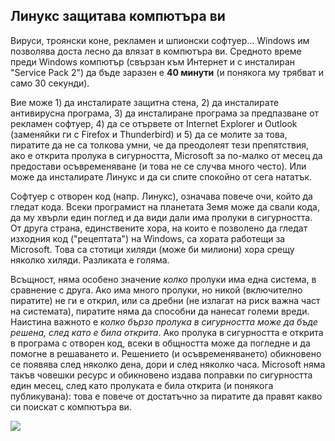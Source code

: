 

<div id="corps">

<h2>Линукс защитава компютъра ви</h2>
Вируси, троянски коне, рекламен и шпионски софтуер... Windows им позволява доста лесно да влязат в компютъра ви. Средното време преди Windows компютър (свързан към Интернет и с инсталиран "Service Pack 2") да бъде заразен е <b>40 минути</b> (и понякога му трябват и само 30 секунди).

Вие може 1) да инсталирате защитна стена, 2) да инсталирате антивирусна програма, 3) да инсталиране програма за предпазване от рекламен софтуер, 4) да се отървете от Internet Explorer и Outlook (заменяйки ги с Firefox и Thunderbird) и 5) да се молите за това, пиратите да не са толкова умни, че да преодолеят тези препятствия, ако е открита пролука в сигурността, Microsoft за по-малко от месец да предостави осъвременяване (и това не се случва много често). Или може да инсталирате Линукс и да си спите спокойно от сега нататък.

Софтуер с отворен код (напр. Линукс), означава повече очи, който да гледат кода. Всеки програмист на планетата Земя може да свали кода, да му хвърли един поглед и да види дали има пролуки в сигурността. От друга страна, единствените хора, на които е позволено да гледат изходния код ("рецептата") на Windows, са хората работещи за Microsoft. Това са стотици хиляди (може би милиони) хора срещу няколко хиляди. Разликата е голяма.

Всъщност, няма особено значение <i>колко</i> пролуки има една система, в сравнение с друга. Ако има много пролуки, но никой (включително пиратите) не ги е открил, или са дребни (не излагат на риск важна част на системата), пиратите няма да способни да нанесат големи вреди. Наистина важното е <i>колко бързо пролука в сигурността може да бъде решена, след като е била открита</i>. Ако пролука в сигурността е открита в програма с отворен код, всеки в общността може да погледне и да помогне в решаването и. Решението (и осъвременяването) обикновено се появява след няколко дена, дори и след няколко часа. Microsoft няма такъв човешки ресурс и обикновено издава поправки по сигурността един месец, след като пролуката е била открита (и понякога публикувана): това е повече от достатъчно за пиратите да правят какво си поискат с компютъра ви.


<img src="Images/security_thumb.png" />

</div>


